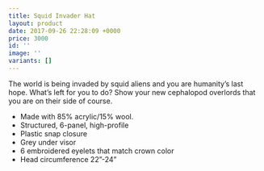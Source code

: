 ```yaml
---
title: Squid Invader Hat
layout: product
date: 2017-09-26 22:28:09 +0000
price: 3000
id: ''
image: ''
variants: []
---
```



The world is being invaded by squid aliens and you are humanity’s last hope. What’s left for you to do? Show your new cephalopod overlords that you are on their side of course.

- Made with 85% acrylic/15% wool.
- Structured, 6-panel, high-profile
- Plastic snap closure
- Grey under visor
- 6 embroidered eyelets that match crown color
- Head circumference 22”-24”